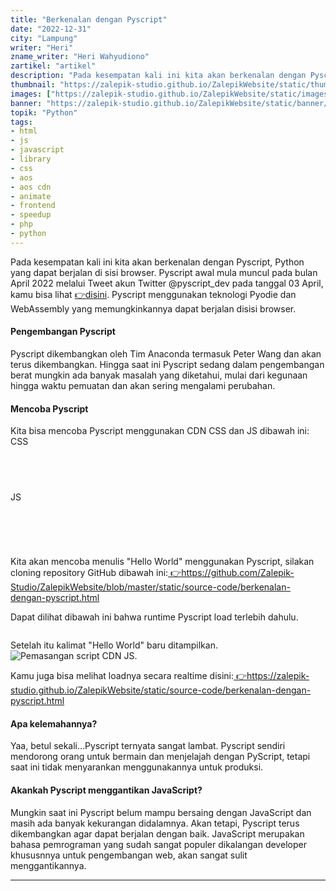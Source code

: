 ```yaml
---
title: "Berkenalan dengan Pyscript"
date: "2022-12-31"
city: "Lampung"
writer: "Heri"
zname_writer: "Heri Wahyudiono"
zartikel: "artikel"
description: "Pada kesempatan kali ini kita akan berkenalan dengan Pyscript, Python yang dapat berjalan di sisi browser"
thumbnail: "https://zalepik-studio.github.io/ZalepikWebsite/static/thumbnail/berkenalan-dengan-pyscript.png"
images: ["https://zalepik-studio.github.io/ZalepikWebsite/static/images/berkenalan-dengan-pyscript.png"]
banner: "https://zalepik-studio.github.io/ZalepikWebsite/static/banner/berkenalan-dengan-pyscript.png"
topik: "Python"
tags: 
- html
- js
- javascript
- library
- css
- aos
- aos cdn
- animate
- frontend
- speedup
- php
- python
---
```


Pada kesempatan kali ini kita akan berkenalan dengan Pyscript, Python yang dapat berjalan di sisi browser. Pyscript awal mula muncul pada bulan April 2022 melalui Tweet akun Twitter @pyscript_dev pada tanggal 03 April, kamu bisa lihat <a class="text-blue-600 italic" href="https://twitter.com/pyscript_dev/status/1510475506663059460" target="_blank"> 👉disini</a>. Pyscript menggunakan teknologi Pyodie dan WebAssembly yang memungkinkannya dapat berjalan disisi browser.

#### Pengembangan Pyscript
Pyscript dikembangkan oleh Tim Anaconda termasuk Peter Wang dan akan terus dikembangkan. Hingga saat ini Pyscript sedang dalam pengembangan berat mungkin ada banyak masalah yang diketahui, mulai dari kegunaan hingga waktu pemuatan dan akan sering mengalami perubahan.

#### Mencoba Pyscript
Kita bisa mencoba Pyscript menggunakan CDN CSS dan JS dibawah ini:
CSS
<pre class="language-python">
  <code class="language-python">
<link rel="stylesheet" href="https://pyscript.net/alpha/pyscript.css" />
  </code>
</pre>
JS
<pre class="language-python">
  <code class="language-python">
<script defer src="https://pyscript.net/alpha/pyscript.js"></script>
  </code>
</pre>

Kita akan mencoba menulis "Hello World" menggunakan Pyscript, silakan cloning repository GitHub dibawah ini:<a class="text-blue-600 italic" href="https://github.com/Zalepik-Studio/ZalepikWebsite/blob/master/static/source-code/berkenalan-dengan-pyscript.html" target="_blank"> 👉https://github.com/Zalepik-Studio/ZalepikWebsite/blob/master/static/source-code/berkenalan-dengan-pyscript.html</a>

<div class="zbarisbaru"></div>

Dapat dilihat dibawah ini bahwa runtime Pyscript load terlebih dahulu.

<img class="" src="https://zalepik-studio.github.io/ZalepikWebsite/static/images/Screenshot (1).png" alt="">

Setelah itu kalimat "Hello World" baru ditampilkan.
<img class="" src="https://zalepik-studio.github.io/ZalepikWebsite/static/images/Screenshot (2).png" alt="Pemasangan script CDN JS.">

Kamu juga bisa melihat loadnya secara realtime disini:<a class="text-blue-600 italic" href="https://zalepik-studio.github.io/ZalepikWebsite/static/source-code/berkenalan-dengan-pyscript.html" target="_blank"> 👉https://zalepik-studio.github.io/ZalepikWebsite/static/source-code/berkenalan-dengan-pyscript.html</a>

#### Apa kelemahannya?
Yaa, betul sekali...Pyscript ternyata sangat lambat. Pyscript sendiri mendorong orang untuk bermain dan menjelajah dengan PyScript, tetapi saat ini tidak menyarankan menggunakannya untuk produksi.

#### Akankah Pyscript menggantikan JavaScript?
Mungkin saat ini Pyscript belum mampu bersaing dengan JavaScript dan masih ada banyak kekurangan didalamnya. Akan
tetapi, Pyscript terus dikembangkan agar dapat berjalan dengan baik. JavaScript merupakan bahasa pemrograman yang sudah sangat populer dikalangan developer khususnnya untuk pengembangan web, akan sangat sulit menggantikannya.

<div class="zbarisbaru"></div>
<div class="zbarisbaru"></div>

---